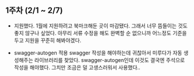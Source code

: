 ## 1주차 (2/1 ~ 2/7)

- 지원했다.
  1월에 지원하려고 북마크해둔 곳이 마감됐다. 그래서 너무 뜸들이는 것도 좋지 않구나 싶었다.
  아무리 서류 수정을 해도 완벽할 순 없으니까 어느정도 기준을 두고 지원을 꾸준히 해봐야겠다.

- swagger-autogen 적용
  swagger 작성을 해야하는데 귀찮아서 미루다가 자동 생성해주는 라이브러리를 찾았다.
  swagger-autogen인데 이것도 결국엔 주석으로 작성을 해야했다. 그치만 조금은 덜 고생스러워서 사용했다..
